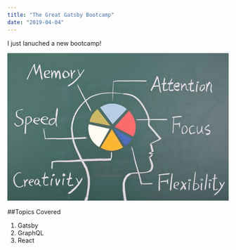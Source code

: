 ```yaml
---
title: "The Great Gatsby Bootcamp"
date: "2019-04-04"
---
```


I just lanuched a new bootcamp!

![Brain](./brain.jpg)

##Topics Covered

1. Gatsby
2. GraphQL
3. React